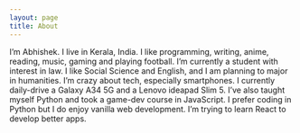 ```yaml
---
layout: page
title: About
---
```


I’m Abhishek. I live in Kerala, India. I like programming, writing, anime, reading, music, gaming and playing football. I’m currently a student with interest in law. I like Social Science and English, and I am planning to major in humanities. I’m crazy about tech, especially smartphones. I currently daily-drive a Galaxy A34 5G and a Lenovo ideapad Slim 5. I’ve also taught myself Python and took a game-dev course in JavaScript. I prefer coding in Python but I do enjoy vanilla web development. I’m trying to learn React to develop better apps.
